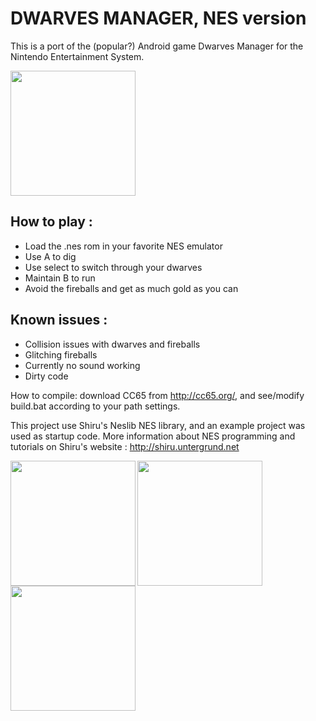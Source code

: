 
DWARVES MANAGER, NES version
============================

This is a port of the (popular?) Android game Dwarves Manager for the Nintendo Entertainment System.

<a href="url"><img src="https://raw.github.com/Khopa/DwarvesManagerNES/master/dwn1.png" align="center" height="200"></a>

How to play :
-------------
- Load the .nes rom in your favorite NES emulator
- Use A to dig
- Use select to switch through your dwarves
- Maintain B to run
- Avoid the fireballs and get as much gold as you can

Known issues :
--------------
- Collision issues with dwarves and fireballs
- Glitching fireballs
- Currently no sound working
- Dirty code

How to compile: download CC65 from http://cc65.org/, and see/modify build.bat according to your path settings.

This project use Shiru's Neslib NES library, and an example project was used as startup code.
More information about NES programming and tutorials on Shiru's website : http://shiru.untergrund.net

<a href="url"><img src="https://raw.github.com/Khopa/DwarvesManagerNES/master/dwn2.png" align="left" height="200"></a>
<a href="url"><img src="https://raw.github.com/Khopa/DwarvesManagerNES/master/dwn3.png" align="left" height="200"></a>
<a href="url"><img src="https://raw.github.com/Khopa/DwarvesManagerNES/master/dwn4.png" align="left" height="200"></a>
